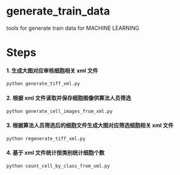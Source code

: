 # generate_train_data
tools for generate train data for MACHINE LEARNING

# Steps
#### 1. 生成大图对应审核细胞相关 xml 文件

`python generate_tiff_xml.py`

#### 2. 根据 xml 文件读取并保存细胞图像供算法人员筛选

`python generate_cell_images_from_xml.py`

#### 3. 根据算法人员筛选后的细胞文件生成大图对应筛选细胞相关 xml 文件

`python regenerate_tiff_xml.py`

#### 4. 基于 xml 文件统计按类别统计细胞个数

`python count_cell_by_class_from_xml.py`
